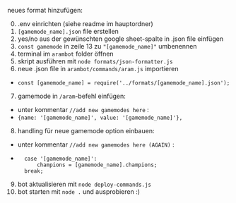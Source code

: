 neues format hinzufügen:

0. .env einrichten (siehe readme im hauptordner)
1. `[gamemode_name].json` file erstellen
2. yes/no aus der gewünschten google sheet-spalte in .json file einfügen
3. `const gamemode` in zeile 13 zu `"[gamemode_name]"` umbenennen
4. terminal im `arambot` folder öffnen
5. skript ausführen mit `node formats/json-formatter.js`
6. neue .json file in `arambot/commands/aram.js` importieren
- `const [gamemode_name] = require('../formats/[gamemode_name].json');`
7. gamemode in `/aram`-befehl einfügen:
- unter kommentar `//add new gamemodes here` :
- `{name: '[gamemode_name]', value: '[gamemode_name]'},`
8. handling für neue gamemode option einbauen:
- unter kommentar `//add new gamemodes here (AGAIN)` :
- ```
    case '[gamemode_name]':
        champions = [gamemode_name].champions;
    break;
    ```
9. bot aktualisieren mit `node deploy-commands.js`
10. bot starten mit `node .` und ausprobieren :)
